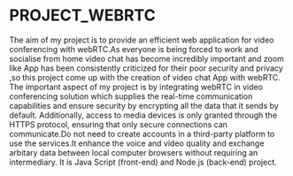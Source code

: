 # PROJECT_WEBRTC


The aim of my project is to provide an efficient web application for video conferencing with webRTC.As everyone is being forced to work and socialise from home video chat has become incredibly important and zoom like App has been consistently criticized for their poor security and privacy ,so this project come up with the creation of video chat App with webRTC.
    The important aspect of my project is by integrating webRTC in video conferencing solution which supplies the real-time communication capabilities and ensure security by encrypting all the data that it sends by default. Additionally, access to media devices is only granted through the HTTPS protocol, ensuring that only secure connections can communicate.Do not need to  create accounts in a third-party platform to use the services.It enhance the voice and video quality and exchange arbitary data between local computer browsers without requiring an intermediary.
    It is Java Script (front-end) and Node.js (back-end) project.
